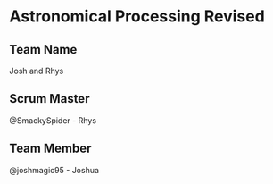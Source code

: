 # Astronomical Processing Revised

## Team Name
Josh and Rhys
## Scrum Master
@SmackySpider - Rhys
## Team Member
@joshmagic95 - Joshua
